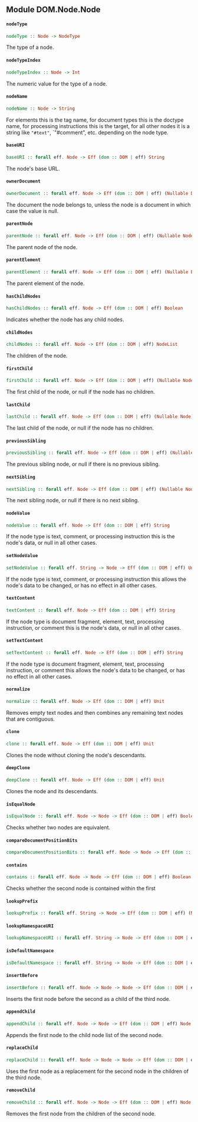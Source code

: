 ## Module DOM.Node.Node

#### `nodeType`

``` purescript
nodeType :: Node -> NodeType
```

The type of a node.

#### `nodeTypeIndex`

``` purescript
nodeTypeIndex :: Node -> Int
```

The numeric value for the type of a node.

#### `nodeName`

``` purescript
nodeName :: Node -> String
```

For elements this is the tag name, for document types this is the doctype
name, for processing instructions this is the target, for all other nodes
it is a string like `"#text"`, `"#comment", etc. depending on the node
type.

#### `baseURI`

``` purescript
baseURI :: forall eff. Node -> Eff (dom :: DOM | eff) String
```

The node's base URL.

#### `ownerDocument`

``` purescript
ownerDocument :: forall eff. Node -> Eff (dom :: DOM | eff) (Nullable Document)
```

The document the node belongs to, unless the node is a document in which
case the value is null.

#### `parentNode`

``` purescript
parentNode :: forall eff. Node -> Eff (dom :: DOM | eff) (Nullable Node)
```

The parent node of the node.

#### `parentElement`

``` purescript
parentElement :: forall eff. Node -> Eff (dom :: DOM | eff) (Nullable Element)
```

The parent element of the node.

#### `hasChildNodes`

``` purescript
hasChildNodes :: forall eff. Node -> Eff (dom :: DOM | eff) Boolean
```

Indicates whether the node has any child nodes.

#### `childNodes`

``` purescript
childNodes :: forall eff. Node -> Eff (dom :: DOM | eff) NodeList
```

The children of the node.

#### `firstChild`

``` purescript
firstChild :: forall eff. Node -> Eff (dom :: DOM | eff) (Nullable Node)
```

The first child of the node, or null if the node has no children.

#### `lastChild`

``` purescript
lastChild :: forall eff. Node -> Eff (dom :: DOM | eff) (Nullable Node)
```

The last child of the node, or null if the node has no children.

#### `previousSibling`

``` purescript
previousSibling :: forall eff. Node -> Eff (dom :: DOM | eff) (Nullable Node)
```

The previous sibling node, or null if there is no previous sibling.

#### `nextSibling`

``` purescript
nextSibling :: forall eff. Node -> Eff (dom :: DOM | eff) (Nullable Node)
```

The next sibling node, or null if there is no next sibling.

#### `nodeValue`

``` purescript
nodeValue :: forall eff. Node -> Eff (dom :: DOM | eff) String
```

If the node type is text, comment, or processing instruction this is the
node's data, or null in all other cases.

#### `setNodeValue`

``` purescript
setNodeValue :: forall eff. String -> Node -> Eff (dom :: DOM | eff) Unit
```

If the node type is text, comment, or processing instruction this allows
the node's data to be changed, or has no effect in all other cases.

#### `textContent`

``` purescript
textContent :: forall eff. Node -> Eff (dom :: DOM | eff) String
```

If the node type is document fragment, element, text, processing
instruction, or comment this is the node's data, or null in all other
cases.

#### `setTextContent`

``` purescript
setTextContent :: forall eff. Node -> Eff (dom :: DOM | eff) String
```

If the node type is document fragment, element, text, processing
instruction, or comment this allows the node's data to be changed, or has
no effect in all other cases.

#### `normalize`

``` purescript
normalize :: forall eff. Node -> Eff (dom :: DOM | eff) Unit
```

Removes empty text nodes and then combines any remaining text nodes that
are contiguous.

#### `clone`

``` purescript
clone :: forall eff. Node -> Eff (dom :: DOM | eff) Unit
```

Clones the node without cloning the node's descendants.

#### `deepClone`

``` purescript
deepClone :: forall eff. Node -> Eff (dom :: DOM | eff) Unit
```

Clones the node and its descendants.

#### `isEqualNode`

``` purescript
isEqualNode :: forall eff. Node -> Node -> Eff (dom :: DOM | eff) Boolean
```

Checks whether two nodes are equivalent.

#### `compareDocumentPositionBits`

``` purescript
compareDocumentPositionBits :: forall eff. Node -> Node -> Eff (dom :: DOM | eff) Int
```

#### `contains`

``` purescript
contains :: forall eff. Node -> Node -> Eff (dom :: DOM | eff) Boolean
```

Checks whether the second node is contained within the first

#### `lookupPrefix`

``` purescript
lookupPrefix :: forall eff. String -> Node -> Eff (dom :: DOM | eff) (Nullable String)
```

#### `lookupNamespaceURI`

``` purescript
lookupNamespaceURI :: forall eff. String -> Node -> Eff (dom :: DOM | eff) (Nullable String)
```

#### `isDefaultNamespace`

``` purescript
isDefaultNamespace :: forall eff. String -> Node -> Eff (dom :: DOM | eff) Boolean
```

#### `insertBefore`

``` purescript
insertBefore :: forall eff. Node -> Node -> Node -> Eff (dom :: DOM | eff) Node
```

Inserts the first node before the second as a child of the third node.

#### `appendChild`

``` purescript
appendChild :: forall eff. Node -> Node -> Eff (dom :: DOM | eff) Node
```

Appends the first node to the child node list of the second node.

#### `replaceChild`

``` purescript
replaceChild :: forall eff. Node -> Node -> Node -> Eff (dom :: DOM | eff) Node
```

Uses the first node as a replacement for the second node in the children
of the third node.

#### `removeChild`

``` purescript
removeChild :: forall eff. Node -> Node -> Eff (dom :: DOM | eff) Node
```

Removes the first node from the children of the second node.


